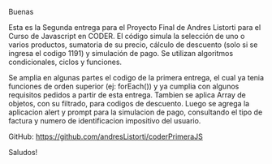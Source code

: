 Buenas

Esta es la Segunda entrega para el Proyecto Final de Andres Listorti para el Curso de Javascript en CODER.
El código simula la selección de uno o varios productos, sumatoria de su precio, cálculo de descuento (solo si se ingresa el codigo 1191) y simulación de pago. Se utilizan algoritmos condicionales, ciclos y funciones.

Se amplia en algunas partes el codigo de la primera entrega, el cual ya tenia funciones de orden superior (ej: forEach()) y ya cumplia con algunos requisitos pedidos a partir de esta entrega. Tambien se aplica Array de objetos, con su filtrado, para codigos de descuento. 
Luego se agrega la aplicacion alert y prompt para la simulacion de pago, consultando el tipo  de factura y numero de identificacion impositivo del usuario.

GitHub: https://github.com/andresListorti/coderPrimeraJS

Saludos! 
